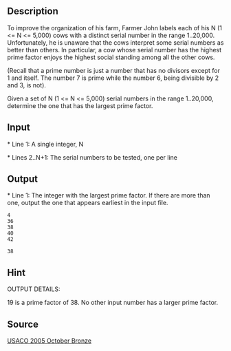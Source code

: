 <h2>Description</h2><p>To improve the organization of his farm, Farmer John labels each of his N (1 &lt;= N &lt;= 5,000) cows with a distinct serial number in the range 1..20,000.  Unfortunately, he is unaware that the cows interpret some serial numbers as better than others.  In particular, a cow whose serial number has the highest prime factor enjoys the highest social standing among all the other cows.
</p>
(Recall that a prime number is just a number that has no divisors except for 1 and itself.  The number 7 is prime while the number 6, being divisible by 2 and 3, is not).

Given a set of N (1 &lt;= N &lt;= 5,000) serial numbers in the range 1..20,000, determine the one that has the largest prime factor.<h2>Input</h2><p>* Line 1: A single integer, N
</p>
* Lines 2..N+1: The serial numbers to be tested, one per line<h2>Output</h2><p>* Line 1: The integer with the largest prime factor.  If there are more than one, output the one that appears earliest in the input file.</p><pre><code class="language-input1">4
36
38
40
42</code></pre><pre><code class="language-output1">38</code></pre><h2>Hint</h2><p>OUTPUT DETAILS:
</p>19 is a prime factor of 38.  No other input number has a larger prime factor.<h2>Source</h2><a href="searchproblem?field=source&amp;key=USACO+2005+October+Bronze">USACO 2005 October Bronze</a>